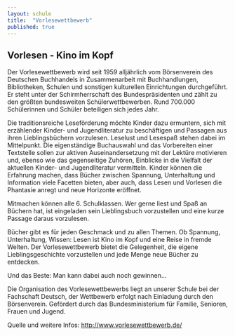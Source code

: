 ```yaml
---
layout: schule
title:  "Vorlesewettbewerb"
published: true
---
```


## Vorlesen - Kino im Kopf

Der Vorlesewettbewerb wird seit 1959 alljährlich vom Börsenverein des Deutschen Buchhandels in Zusammenarbeit mit Buchhandlungen, Bibliotheken, Schulen und sonstigen kulturellen Einrichtungen durchgeführt. Er steht unter der Schirmherrschaft des Bundespräsidenten und zählt zu den größten bundesweiten Schülerwettbewerben. Rund 700.000 Schülerinnen und Schüler beteiligen sich jedes Jahr.

Die traditionsreiche Leseförderung möchte Kinder dazu ermuntern, sich mit erzählender Kinder- und Jugendliteratur zu beschäftigen und Passagen aus ihren Lieblingsbüchern vorzulesen. Leselust und Lesespaß stehen dabei im Mittelpunkt. Die eigenständige Buchauswahl und das Vorbereiten einer Textstelle sollen zur aktiven Auseinandersetzung mit der Lektüre motivieren und, ebenso wie das gegenseitige Zuhören, Einblicke in die Vielfalt der aktuellen Kinder- und Jugendliteratur vermitteln. Kinder können die Erfahrung machen, dass Bücher zwischen Spannung, Unterhaltung und Information viele Facetten bieten, aber auch, dass Lesen und Vorlesen die Phantasie anregt und neue Horizonte eröffnet.

Mitmachen können alle 6. Schulklassen. Wer gerne liest und Spaß an Büchern hat, ist eingeladen sein Lieblingsbuch vorzustellen und eine kurze Passage daraus vorzulesen.

Bücher gibt es für jeden Geschmack und zu allen Themen. Ob Spannung, Unterhaltung, Wissen: Lesen ist Kino im Kopf und eine Reise in fremde Welten. Der Vorlesewettbewerb bietet die Gelegenheit, die eigene Lieblingsgeschichte vorzustellen und jede Menge neue Bücher zu entdecken.

Und das Beste: Man kann dabei auch noch gewinnen...

Die Organisation des Vorlesewettbewerbs liegt an unserer Schule bei der Fachschaft Deutsch, der Wettbewerb erfolgt nach Einladung durch den Börsenverein. Gefördert durch das Bundesministerium für Familie, Senioren, Frauen und Jugend.

Quelle und weitere Infos: http://www.vorlesewettbewerb.de/
